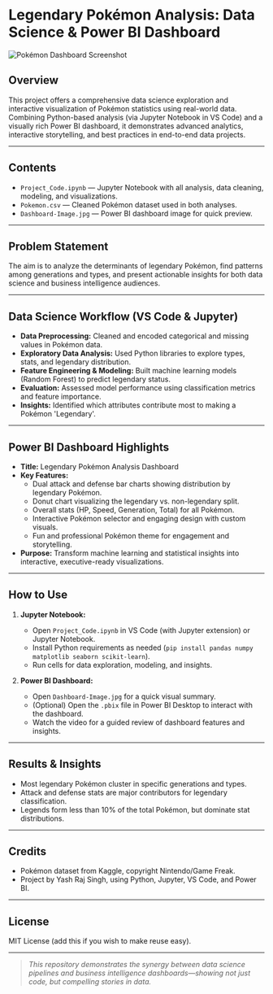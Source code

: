 # Legendary Pokémon Analysis: Data Science & Power BI Dashboard

![Pokémon Dashboard Screenshot](Dashboard-Image.jpg)

## Overview

This project offers a comprehensive data science exploration and interactive visualization of Pokémon statistics using real-world data. Combining Python-based analysis (via Jupyter Notebook in VS Code) and a visually rich Power BI dashboard, it demonstrates advanced analytics, interactive storytelling, and best practices in end-to-end data projects.

---

## Contents

- `Project_Code.ipynb` — Jupyter Notebook with all analysis, data cleaning, modeling, and visualizations.
- `Pokemon.csv` — Cleaned Pokémon dataset used in both analyses.
- `Dashboard-Image.jpg` — Power BI dashboard image for quick preview.

---

## Problem Statement

The aim is to analyze the determinants of legendary Pokémon, find patterns among generations and types, and present actionable insights for both data science and business intelligence audiences.

---

## Data Science Workflow (VS Code & Jupyter)

- **Data Preprocessing:** Cleaned and encoded categorical and missing values in Pokémon data.
- **Exploratory Data Analysis:** Used Python libraries to explore types, stats, and legendary distribution.
- **Feature Engineering & Modeling:** Built machine learning models (Random Forest) to predict legendary status.
- **Evaluation:** Assessed model performance using classification metrics and feature importance.
- **Insights:** Identified which attributes contribute most to making a Pokémon 'Legendary'.

---

## Power BI Dashboard Highlights

- **Title:** Legendary Pokémon Analysis Dashboard
- **Key Features:**
  - Dual attack and defense bar charts showing distribution by legendary Pokémon.
  - Donut chart visualizing the legendary vs. non-legendary split.
  - Overall stats (HP, Speed, Generation, Total) for all Pokémon.
  - Interactive Pokémon selector and engaging design with custom visuals.
  - Fun and professional Pokémon theme for engagement and storytelling.
- **Purpose:** Transform machine learning and statistical insights into interactive, executive-ready visualizations.

---

## How to Use

1. **Jupyter Notebook:**
   - Open `Project_Code.ipynb` in VS Code (with Jupyter extension) or Jupyter Notebook.
   - Install Python requirements as needed (`pip install pandas numpy matplotlib seaborn scikit-learn`).
   - Run cells for data exploration, modeling, and insights.

2. **Power BI Dashboard:**
   - Open `Dashboard-Image.jpg` for a quick visual summary.
   - (Optional) Open the `.pbix` file in Power BI Desktop to interact with the dashboard.
   - Watch the video for a guided review of dashboard features and insights.

---

## Results & Insights

- Most legendary Pokémon cluster in specific generations and types.
- Attack and defense stats are major contributors for legendary classification.
- Legends form less than 10% of the total Pokémon, but dominate stat distributions.

---

## Credits

- Pokémon dataset from Kaggle, copyright Nintendo/Game Freak.
- Project by Yash Raj Singh, using Python, Jupyter, VS Code, and Power BI.

---

## License

MIT License (add this if you wish to make reuse easy).

---

> *This repository demonstrates the synergy between data science pipelines and business intelligence dashboards—showing not just code, but compelling stories in data.*
